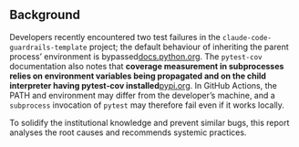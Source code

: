 ## **Background**

Developers recently encountered two test failures in the `claude-code-guardrails-template` project; the default behaviour of inheriting the parent process’ environment is bypassed[docs.python.org](https://docs.python.org/3/library/subprocess.html). The `pytest-cov` documentation also notes that **coverage measurement in subprocesses relies on environment variables being propagated and on the child interpreter having pytest‑cov installed**[pypi.org](https://pypi.org/project/pytest-cov/#:~:text=to%20start%20the%20plugin%20on,the%20worker). In GitHub Actions, the PATH and environment may differ from the developer’s machine, and a `subprocess` invocation of `pytest` may therefore fail even if it works locally.

To solidify the institutional knowledge and prevent similar bugs, this report analyses the root causes and recommends systemic practices.
